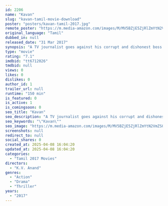 ```yaml
---
id: 2206
name: "Kavan"
slug: "kavan-tamil-movie-download"
poster: "posters/kavan-tamil-2017.jpg"
remote_poster: "https://m.media-amazon.com/images/M/MV5BZjE5ZjRlZmYtN2VmZS00ZTM3LWI4MjgtODBkNTg1OGZiMjJmXkEyXkFqcGc@._V1_SX300.jpg"
original_language: "Tamil"
dubbed_in: null
released_date: "31 Mar 2017"
synopsis: "A TV journalist goes against his corrupt and dishonest boss's orders and helps a group of youngsters in their fight against a chemical plant."
type: "movie"
rating: "7.1"
imdbid: "tt6712026"
tmdbid: null
views: 0
likes: 0
dislikes: 0
author_id: 1
trailer_url: null
runtime: "150 min"
is_featured: 0
is_active: 1
is_comingsoon: 0
seo_title: "Kavan"
seo_description: "A TV journalist goes against his corrupt and dishonest boss's orders and helps a group of youngsters in their fight against a chemical plant."
seo_keywords: "\"Kavan\""
seo_image: "https://m.media-amazon.com/images/M/MV5BZjE5ZjRlZmYtN2VmZS00ZTM3LWI4MjgtODBkNTg1OGZiMjJmXkEyXkFqcGc@._V1_SX300.jpg"
screenshots: null
redirect_to: null
social_shares: 0
created_at: 2025-04-08 16:04:20
updated_at: 2025-04-08 16:04:20
categories:
  - "Tamil 2017 Movies"
directors:
  - "K.V. Anand"
genres:
  - "Action"
  - "Drama"
  - "Thriller"
years:
  - "2017"
---
```

